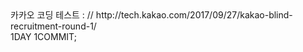 <div align=center>



</div>
카카오 코딩 테스트 : // http://tech.kakao.com/2017/09/27/kakao-blind-recruitment-round-1/

<br/>
1DAY 1COMMIT;